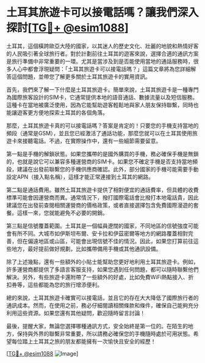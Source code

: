 # 土耳其旅遊卡可以接電話嗎？讓我們深入探討[[TG💪+ @esim1088](https://t.me/s/esim1088)]

土耳其，這個橫跨歐亞大陸的國家，以其迷人的歷史文化、壯麗的地貌和熱情好客的人民吸引著全球旅行者。對於計劃前往土耳其的遊客來說，選擇合適的通訊方案是旅行準備中非常重要的一環。尤其是當涉及到是否能使用當地的通話服務時，很多人心中都會浮現疑問：「土耳其旅遊卡可以接電話嗎？」這篇文章將為您詳細解答這個問題，並帶您了解更多關於土耳其旅遊卡的實用資訊。

首先，我們來了解一下什麼是土耳其旅遊卡。簡單來說，土耳其旅遊卡是一種專門為國際旅客設計的SIM卡，它通常提供本地的語音通話、數據流量以及短信服務。這種卡在當地被廣泛使用，因為它能幫助遊客輕鬆地與家人朋友保持聯繫，同時也能讓遊客更方便地探索土耳其的各個角落。

那麼，土耳其旅遊卡真的可以接電話嗎？答案是肯定的！只要您的手機支持當地的頻段（通常是GSM），並且您已經激活了通話功能，那麼您就可以在土耳其使用旅遊卡來接聽電話。不過，在實際操作中，還有一些細節需要留意。

第一點是手機的解鎖狀態。如果您攜帶的是國外購買的手機，務必確保手機是無鎖的，也就是說它可以兼容多種運營商的SIM卡。如果您不確定手機是否支持當地頻段，建議在出發前聯繫您的手機供應商確認。此外，部分國家的手機可能需要手動設定APN（接入點名稱），這樣才能正常連接到土耳其的網路。

第二點是通話費用。雖然土耳其旅遊卡提供了相對便宜的通話費率，但具體的收費標準可能會因運營商而異。通常情況下，撥打國際電話會比撥打本地電話貴，因此建議您在出發前查閱相關運營商的價格政策，或者直接選擇包含免費國際漫遊的套餐。這樣一來，您就能避免不必要的開銷。

第三點是信號覆蓋範圍。土耳其是一個幅員遼闊的國家，不同地區的信號強度可能會有所不同。大城市如伊斯坦布爾、安卡拉和伊茲密爾等地方的網路覆蓋相對完善，但在偏遠地區或山區，可能會出現信號不佳的情況。因此，如果您打算前往這些地方，最好提前做好規劃，比如攜帶備用手機或其他通訊設備。

除了上述幾點，還有一些額外的小貼士能幫助您更好地利用土耳其旅遊卡。例如，許多運營商都提供了多語言客服支持，如果您遇到任何問題，都可以隨時聯繫他們解決。另外，有些旅遊卡還附帶了一些額外的好處，比如免費WiFi熱點接入、折扣券等，這些都能為您的旅行增添便利。

總的來說，土耳其旅遊卡確實可以接電話，並且它的存在大大降低了國際旅行者的通訊成本。然而，在使用之前，務必仔細閱讀相關條款和條件，確保自己能夠充分利用這些資源。如果您還有其他疑問，歡迎隨時留言討論！

最後，提醒大家，無論您選擇哪種通訊方式，安全始終是第一位的。在陌生的地方，保持與外界的聯繫非常重要，所以請務必確保您的手機隨時處於可用狀態。希望每位踏上土耳其之旅的朋友都能擁有一次愉快且安全的經歷！

[[TG💪+ @esim1088](https://t.me/s/esim1088) ![Image](https://i.postimg.cc/4NQfJmqS/Snipaste-2025-05-13-00-14-12.png)]